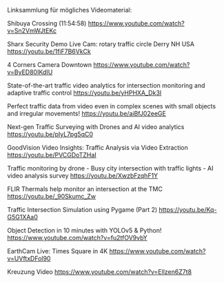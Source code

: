 Linksammlung für mögliches Videomaterial: 

Shibuya Crossing (11:54:58)
https://www.youtube.com/watch?v=Sn2VmWJtEKc

Sharx Security Demo Live Cam: rotary traffic circle Derry NH USA
https://youtu.be/1fiF7B6VkCk

4 Corners Camera Downtown
https://www.youtube.com/watch?v=ByED80IKdIU

State-of-the-art traffic video analytics for intersection monitoring and adaptive traffic control
https://youtu.be/yHPHXA_Dk3I

Perfect traffic data from video even in complex scenes with small objects and irregular movements!
https://youtu.be/aiBfJ02eeGE

Next-gen Traffic Surveying with Drones and AI video analytics
https://youtu.be/pIyL7pg5qC0

GoodVision Video Insights: Traffic Analysis via Video Extraction
https://youtu.be/PVCGDoTZHaI

Traffic monitoring by drone - Busy city intersection with traffic lights - AI video analysis survey
https://youtu.be/XwzbFzqhF1Y

FLIR Thermals help monitor an intersection at the TMC
https://youtu.be/_90Skumc_Zw

Traffic Intersection Simulation using Pygame (Part 2)
https://youtu.be/Kq-G5G1XAa0

Object Detection in 10 minutes with YOLOv5 & Python!
https://www.youtube.com/watch?v=fu2tfOV9vbY


EarthCam Live: Times Square in 4K 
https://www.youtube.com/watch?v=UVftxDFol90

Kreuzung Video 
https://www.youtube.com/watch?v=Ellzen6Z7t8
